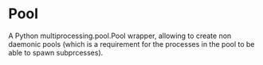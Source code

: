 # Pool
A Python multiprocessing.pool.Pool wrapper, allowing to create non daemonic pools (which is a requirement for the processes in the pool to be able to spawn subprcesses).
